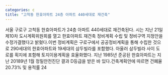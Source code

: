 ```yaml
---
categories: c
title: "고척동 한효아파트 24층 아파트 440세대로 재건축"
---
```

서울 구로구 고척동 한효아파트가 24층 아파트 440세대로 재건축된다. 시는 지난 21일 제10차 도시계획위원회를 열고 한효아파트 재건축 정비계획 수립 및 정비구역 지정안을 수정가결했다고 밝혔다.이번 정비계획은 구로구에서 공공정비계획을 통해 수립한 것으로 290세대의 한효아파트와 19세대의 삼두빌라를 포함했다. 아울러 삼두빌라 사이 도로를 획지에 포함해 토지이용계획을 효율화했다. 지난 1985년 준공된 한효아파트는 지난 20189년 1월 정밀안전진단 결과 D등급을 받은 바 있다.건축계획안에 따르면 건폐율 20.73% 및 용적률 24